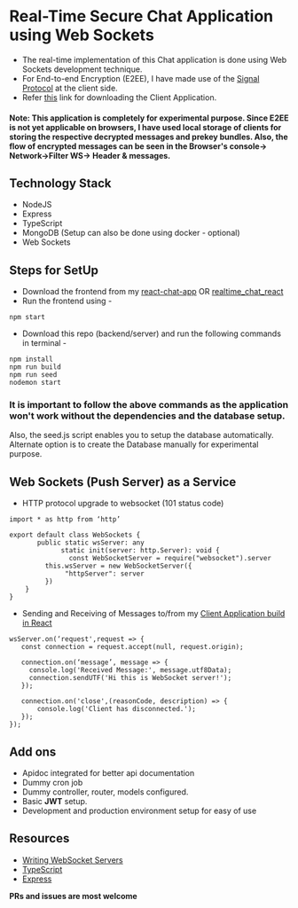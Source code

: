 # Real-Time Secure Chat Application using Web Sockets
 - The real-time implementation of this Chat application is done using Web Sockets development technique.
 - For End-to-end Encryption (E2EE), I have made use of the [Signal Protocol](https://github.com/signalapp/libsignal-protocol-javascript) at the client side. 
 - Refer [this](https://github.com/abhaykumar1415/realtime_chat_react) link for downloading the Client Application.

#### Note: This application is completely for experimental purpose. Since E2EE is not yet applicable on browsers, I have used local storage of clients for storing the respective decrypted messages and prekey bundles. Also, the flow of encrypted messages can be seen in the Browser's console-> Network->Filter WS-> Header & messages. 

## Technology Stack
 - NodeJS
 - Express
 - TypeScript
 - MongoDB (Setup can also be done using docker - optional)
 - Web Sockets

## Steps for SetUp
- Download the frontend from my [react-chat-app](https://github.com/VertikaJain/react-chat-app) OR [realtime_chat_react](https://github.com/abhaykumar1415/realtime_chat_react)
- Run the frontend using -
``` 
npm start 
```
- Download this repo (backend/server) and run the following commands in terminal -
```
npm install
npm run build
npm run seed
nodemon start
```

### It is important to follow the above commands as the application won't work without the dependencies and the database setup.
Also, the seed.js script enables you to setup the database automatically. Alternate option is to create the Database manually for experimental purpose.

## Web Sockets (Push Server) as a Service
 - HTTP protocol upgrade to websocket (101 status code)
 ```
 import * as http from ‘http’

 export default class WebSockets {
    	public static wsServer: any
			  static init(server: http.Server): void {
        		const WebSocketServer = require("websocket").server
          this.wsServer = new WebSocketServer({
               "httpServer": server
          })
     }
 }
 ```
 - Sending and Receiving of Messages to/from my [Client Application build in React](https://github.com/abhaykumar1415/realtime_chat_react)
 ```
 wsServer.on(‘request',request => {
    const connection = request.accept(null, request.origin);

    connection.on(‘message’, message => {
      console.log('Received Message:', message.utf8Data);
      connection.sendUTF('Hi this is WebSocket server!');
    });
    
    connection.on('close',(reasonCode, description) => {
        console.log('Client has disconnected.');
    });
});
 ```

## Add ons
 - Apidoc integrated for better api documentation
 - Dummy cron job
 - Dummy controller, router, models configured.
 - Basic **JWT** setup.
 - Development and production environment setup for easy of use

## Resources
 - [Writing WebSocket Servers](https://developer.mozilla.org/en-US/docs/Web/API/WebSockets_API/Writing_WebSocket_servers)
 - [TypeScript](https://www.typescriptlang.org/)
 - [Express](https://expressjs.com/)

**PRs and issues are most welcome**
